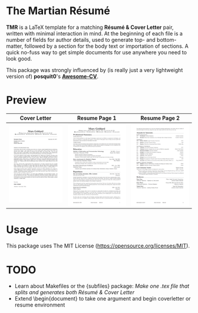 # The Martian Résumé 
**TMR** is a LaTeX template for a matching **Résumé & Cover Letter** pair, written with minimal interaction in mind. At the beginning of each file is a number of fields for author details, used to generate top- and bottom-matter, followed by a section for the body text or importation of sections. A quick no-fuss way to get simple documents for use anywhere you need to look good.

This package was strongly influenced by (is really just a very lightweight version of) **posquit0**'s [**Awesome-CV**](https://github.com/posquit0/Awesome-CV).

# Preview
| Cover Letter | Resume Page 1 | Resume Page 2 |
|:---:|:---:|:---:|
| ![Cover Letter](/examples/coverletter.png?raw=true) | ![Résumé Page 1](/examples/resume1.png?raw=true) | ![Résumé Page 2](/examples/resume2.png?raw=true) |

# Usage
This package uses The MIT License (https://opensource.org/licenses/MIT). 

# TODO
- Learn about Makefiles or the {subfiles} package: *Make one .tex file that splits and generates both Résumé & Cover Letter*
- Extend \begin{document} to take one argument and begin coverletter or resume environment